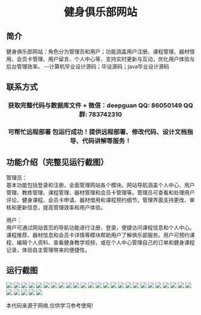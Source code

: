 <p><h1 align="center">健身俱乐部网站</h1></p>

## 简介
健身俱乐部网站：角色分为管理员和用户；功能涵盖用户注册、课程管理、器材借用、会员卡管理、用户留言、个人中心等，支持实时更新与互动，优化用户体验与后台管理效率。    --计算机毕业设计源码；毕设源码；java毕业设计源码


## 联系方式
<p><h3 align="center">获取完整代码与数据库文件 + 微信：deepguan QQ: 86050149 QQ群: 783742310</h3></p>
<p><h3 align="center">可帮忙远程部署 包运行成功！提供远程部署、修改代码、设计文档指导、代码讲解等服务！</h3></p>

## 功能介绍（完整见运行截图）
管理员：  
基本功能包括登录和注册，全面管理网站各个模块。网站导航涵盖个人中心、用户管理、教练管理、课程管理、器材管理和会员卡管理等。管理员可查看和处理用户评论、健身课程、会员卡申请、器材借用和课程预约细节。管理界面支持更改、审核和更新信息，提高管理效率和用户体验。

用户：  
用户可通过网站首页的导航功能进行注册、登录，便捷访问课程信息和个人中心。课程推荐、器材信息和会员卡详情等模块帮助用户了解俱乐部服务。用户可预约课程、编辑个人资料、查看健身教学视频，或在个人中心管理自己的订单和健身课程记录，体验自主管理带来的便捷性。


## 运行截图
![](img/001.jpg)
![](img/002.jpg)
![](img/003.jpg)
![](img/004.jpg)
![](img/005.jpg)
![](img/006.jpg)
![](img/007.jpg)
![](img/008.jpg)
![](img/009.jpg)
![](img/010.jpg)
![](img/011.jpg)
![](img/012.jpg)
![](img/013.jpg)
![](img/014.jpg)
![](img/015.jpg)
![](img/016.jpg)
![](img/017.jpg)
![](img/018.jpg)
![](img/019.jpg)
![](img/020.jpg)
![](img/021.jpg)
![](img/022.jpg)
![](img/023.jpg)
![](img/024.jpg)
![](img/025.jpg)
![](img/026.jpg)
![](img/027.jpg)
![](img/028.jpg)
![](img/029.jpg)
![](img/030.jpg)

<p>本代码来源于网络,仅供学习参考使用!</p>
